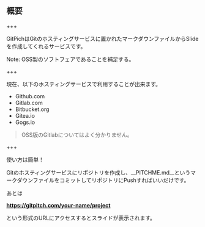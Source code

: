 ## 概要

+++

GitPichはGitのホスティングサービスに置かれたマークダウンファイルからSlideを作成してくれるサービスです。

Note:
OSS製のソフトフェアであることを補足する。

+++

現在、以下のホスティングサービスで利用することが出来ます。

- Github.com
- Gitlab.com
- Bitbucket.org
- Gitea.io
- Gogs.io

> OSS版のGitlabについてはよく分かりません。

+++

使い方は簡単！

Gitのホスティングサービスにリポジトリを作成し、__PITCHME.md__というマークダウンファイルをコミットしてリポジトリにPushすればいいだけです。

あとは

__https://gitpitch.com/your-name/project__

という形式のURLにアクセスするとスライドが表示されます。
